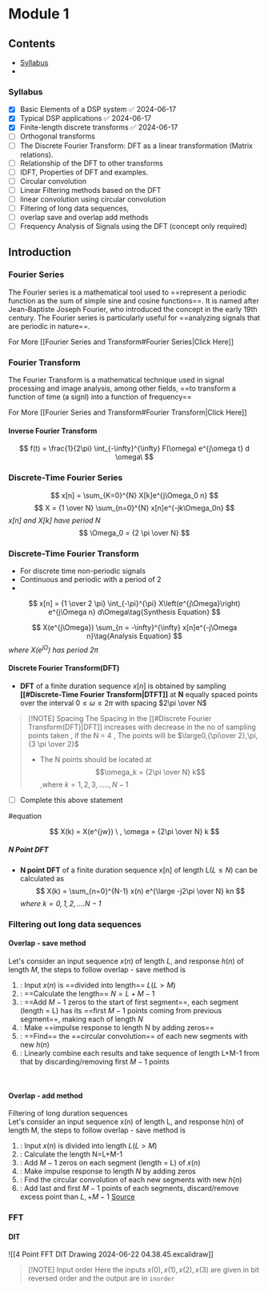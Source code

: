# Module 1

## Contents
- [Syllabus](#syllabus)
- 
### Syllabus

- [x] Basic Elements of a DSP system ✅ 2024-06-17
- [x] Typical DSP applications ✅ 2024-06-17
- [x] Finite-length discrete transforms ✅ 2024-06-17
- [ ] Orthogonal transforms 
- [ ] The Discrete Fourier Transform: DFT as a linear transformation (Matrix relations).
- [ ] Relationship of the DFT to other transforms
- [ ] IDFT, Properties of DFT and examples.
- [ ] Circular convolution
- [ ] Linear Filtering methods based on the DFT
- [ ] linear convolution using circular convolution
- [ ] Filtering of long data sequences,
- [ ] overlap save and overlap add methods
- [ ] Frequency Analysis of Signals using the DFT (concept only required)

## Introduction

### Fourier Series
The Fourier series is a mathematical tool used to ==represent a periodic function as the sum of simple sine and cosine functions==. It is named after Jean-Baptiste Joseph Fourier, who introduced the concept in the early 19th century. The Fourier series is particularly useful for ==analyzing signals that are periodic in nature==.

For More [[Fourier Series and Transform#Fourier Series|Click Here]]



### Fourier Transform
The Fourier Transform is a mathematical technique used in signal processing and image analysis, among other fields, ==to transform a function of time (a signl) into a function of frequency==

For More [[Fourier Series and Transform#Fourier Transform|Click Here]]

#### Inverse Fourier Transform

$$
f(t) = \frac{1}{2\pi} \int_{-\infty}^{\infty} F(\omega) e^{j\omega t} d
\omega\
$$




### Discrete-Time Fourier Series

$$
x[n] = \sum_{K=0}^{N} X[k]e^{j\Omega_0 n}
$$
$$
X = {1 \over N} \sum_{n=0}^{N} x[n]e^{-jk\Omega_0n}
$$
*$x[n]$ and $X[k]$ have period $N$*
$$
\Omega_0 = {2 \pi \over N}
$$

### Discrete-Time Fourier Transform
- For discrete time non-periodic signals
- Continuous and periodic with a period of 2
- 
$$
x[n] = {1 \over 2 \pi} \int_{-\pi}^{\pi} X\left(e^{j\Omega}\right) e^{j\Omega n} d\Omega\tag{Synthesis Equation}
$$

$$
X(e^{j\Omega}) \sum_{n = -\infty}^{\infty} x[n]e^{-j\Omega n}\tag{Analysis Equation}
$$
*where $X(e^{j\Omega})$ has period $2\pi$*


#### Discrete Fourier Transform(DFT)
- **DFT** of a finite duration sequence $x[n]$ is obtained by sampling **[[#Discrete-Time Fourier Transform|DTFT]]** at **N** equally spaced points over the interval $0\le \omega \le 2\pi$ with spacing $2\pi \over N$

> [!NOTE] Spacing
> The Spacing in the [[#Discrete Fourier Transform(DFT)|DFT]] increases with decrease in the no of sampling points taken , if the N = 4 , The points will be $\large0,{\pi\over 2},\pi,{3 \pi \over 2}$
> - The N points should be located at $$\omega_k = {2\pi \over N} k$$ ,where  $k = 1,2,3,.....,N-1$
- [ ] Complete this above statement

#equation 

$$
X(k) = X(e^{jw}) \ , \omega = {2\pi \over N} k 
$$


##### N Point DFT

- **N point DFT** of a finite duration sequence x[n] of length L($L\le N$) can be calculated as
$$
X(k) = \sum_{n=0}^{N-1} x(n) e^{\large -j2\pi \over N} kn 
$$
*where $k=0,1,2,....N-1$*



### Filtering out long data sequences

#### Overlap - save method  
Let's consider an input sequence $x(n)$ of length $L$, and response $h(n)$ of length $M$, the steps to follow overlap - save method is  
1. : Input $x(n)$ is ==divided into length== $L (L>M)$  
2. : ==Calculate the length== $N=L+M-1$  
3. : ==Add $M-1$ zeros to the start of first segment==, each segment (length = L) has its ==first $M-1$ points coming from previous segment==, making each of length $N$  
4. : Make ==impulse response to length N by adding zeros==  
5. : ==Find== the ==circular convolution== of each new segments with new $h(n)$  
6. : Linearly combine each results and take sequence of length L+M-1 from that by discarding/removing first $M-1$ points

﻿  
#### Overlap - add method  
Filtering of long duration sequences  
Let's consider an input sequence x(n) of length L, and response h(n) of length M, the steps to follow overlap - save method is  
1. : Input $x(n)$ is divided into length $L (L> M)$    
2. : Calculate the length N=L+M-1  
3. : Add $M-1$ zeros on each segment (length = L) of $x(n)$  
4. : Make impulse response to length $N$ by adding zeros  
5. : Find the circular convolution of each new segments with new $h(n)$  
6. : Add last and first $M-1$ points of each segments, discard/remove excess point than $L,+M-1$ 
[Source](implearn)



### FFT

#### DIT
![[4 Point FFT DIT Drawing 2024-06-22 04.38.45.excalidraw]]


> [!NOTE] Input order
> Here the inputs $x(0),x(1),x(2),x(3)$ are given in bit reversed order and the output are in `inorder` 



